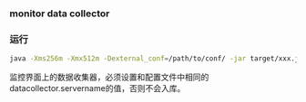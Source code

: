 ### monitor data collector

### 运行
```bash
java -Xms256m -Xmx512m -Dexternal_conf=/path/to/conf/ -jar target/xxx.jar
```
监控界面上的数据收集器，必须设置和配置文件中相同的datacollector.servername的值，否则不会入库。
